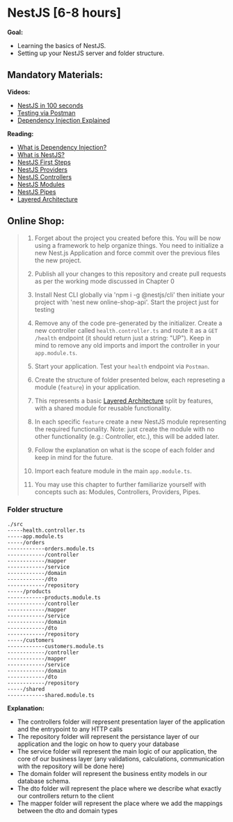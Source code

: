 # NestJS [6-8 hours]
**Goal:** 
- Learning the basics of NestJS.
- Setting up your NestJS server and folder structure.

## Mandatory Materials:

**Videos:**
- [NestJS in 100 seconds](https://www.youtube.com/watch?v=0M8AYU_hPas)
- [Testing via Postman](https://youtu.be/Qcuxp7l50dg)
- [Dependency Injection Explained](https://youtu.be/J1f5b4vcxCQ)

**Reading:**

- [What is Dependency Injection?](https://stackoverflow.com/questions/130794/what-is-dependency-injection/130862#130862)
- [What is NestJS?](https://enlear.academy/why-you-should-use-nestjs-as-your-backend-framework-bd1ff1acce5d)
- [NestJS First Steps](https://docs.nestjs.com/first-steps)
- [NestJS Providers](https://docs.nestjs.com/providers)
- [NestJS Controllers](https://docs.nestjs.com/controllers)
- [NestJS Modules](https://docs.nestjs.com/modules)
- [NestJS Pipes](https://docs.nestjs.com/pipes)
- [Layered Architecture](https://www.oreilly.com/library/view/software-architecture-patterns/9781491971437/ch01.html)
 
## Online Shop:
> 1. Forget about the project you created before this. You will be now using a framework to help organize things. You need to initialize a new Nest.js Application and force commit over the previous files the new project.
>
> 2. Publish all your changes to this repository and create pull requests as per the working mode discussed in Chapter 0
>
> 3. Install Nest CLI globally via 'npm i -g @nestjs/cli' then initiate your project with 'nest new online-shop-api'. Start the project just for testing
>
> 4. Remove any of the code pre-generated by the initializer. Create a new controller called `health.controller.ts` and route it as a `GET` `/health` endpoint (it should return just a string: "UP"). 
> Keep in mind to remove any old imports and import the controller in your `app.module.ts`. 
>
> 5. Start your application. Test your `health` endpoint via `Postman`.
>
> 6. Create the structure of folder presented below, each represeting a module (`feature`) in your application. 
>
> 7. This represents a basic [Layered Architecture](https://www.oreilly.com/library/view/software-architecture-patterns/9781491971437/ch01.html) split by features, with a shared module for reusable functionality.
>
> 8. In each specific `feature` create a new NestJS module representing the required functionality. Note: just create the module with no other functionality (e.g.: Controller, etc.), this will be added later.
>
> 9. Follow the explanation on what is the scope of each folder and keep in mind for the future.
>
> 10. Import each feature module in the main `app.module.ts`.
>
> 11. You may use this chapter to further familiarize yourself with concepts such as: Modules, Controllers, Providers, Pipes.

### Folder structure
```
./src
-----health.controller.ts
-----app.module.ts
-----/orders
------------orders.module.ts
------------/controller
------------/mapper
------------/service
------------/domain
------------/dto
------------/repository
-----/products
------------products.module.ts
------------/controller
------------/mapper
------------/service
------------/domain
------------/dto
------------/repository
-----/customers
------------customers.module.ts
------------/controller
------------/mapper
------------/service
------------/domain
------------/dto
------------/repository
-----/shared
------------shared.module.ts
```
**Explanation:**
- The controllers folder will represent presentation layer of the application and the entrypoint to any HTTP calls
- The repository folder will represent the persistance layer of our application and the logic on how to query your database
- The service folder will represent the main logic of our application, the core of our business layer (any validations, calculations, communication with the repository will be done here)
- The domain folder will represent the business entity models in our database schema.
- The dto folder will represent the place where we describe what exactly our controllers return to the client
- The mapper folder will represent the place where we add the mappings between the dto and domain types
